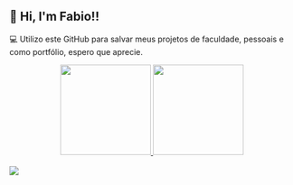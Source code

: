  ## 👋 Hi, I'm Fabio!!

💻 Utilizo este GitHub para salvar meus projetos de faculdade, pessoais e como portfólio, espero que aprecie.

<div align="center">
  <a href="https://github.com/fabiobtf">
  <img height="160em" src="https://github-readme-stats.vercel.app/api?username=fabiobtf&show_icons=true&theme=dracula&include_all_commits=true&count_private=true"/>
  <img height="160em" src="https://github-readme-stats.vercel.app/api/top-langs/?username=fabiobtf&langs_count=78&layout=compact&theme=dracula"/>
</div>
</div>

<br>

<img src="https://camo.githubusercontent.com/105b60ce28ec05ae23246c58638645c12cbdab6a1f5860309eb407e0aea90545/68747470733a2f2f696d6775722e636f6d2f72696c485678412e706e67"/>
  
##
